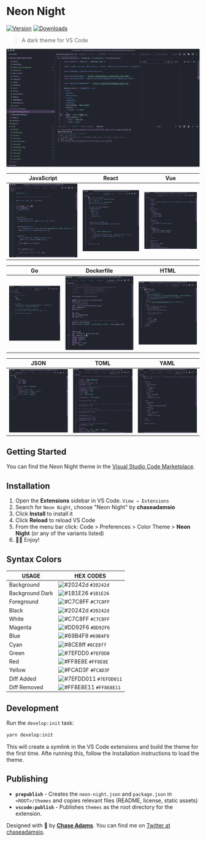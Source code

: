 # Neon Night

[![Version](https://vsmarketplacebadge.apphb.com/version/chaseadamsio.vscode-theme-neon-night.svg)](https://marketplace.visualstudio.com/items/chaseadamsio.vscode-theme-neon-night)
[![Downloads](https://vsmarketplacebadge.apphb.com/installs/chaseadamsio.vscode-theme-neon-night.svg)](https://marketplace.visualstudio.com/items/chaseadamsio.vscode-theme-neon-night)

> A dark theme for VS Code

![Full Preview](static/preview/full-preview.png)

| JavaScript | React | Vue |
|:---:|:---:|:---:|
| ![JavaScript Screen](static/preview/javascript.png) |![React Screen](static/preview/react.png) | ![Vue Screen](static/preview/vue.png) |

| Go | Dockerfile | HTML |
|:---:|:---:|:---:|
| ![Go Screen](static/preview/go.png) | ![Dockerfile screen](static/preview/docker.png) | ![HTML Screen](static/preview/html.png) |

| JSON | TOML | YAML |
|:---:|:---:|:---:|
| ![JSON Screen](static/preview/json.png) | ![TOML Screen](static/preview/toml.png) | ![YAML screen](static/preview/yaml.png)


## Getting Started

You can find the Neon Night theme in the [Visual Studio Code Marketplace](https://marketplhub.visualstudio.com/items?itemName=chaseadamsio.vscode-theme-neon-night).

## Installation

1. Open the **Extensions** sidebar in VS Code. `View → Extensions`
2. Search for `Neon Night`, choose "Neon Night" by **chaseadamsio**
3. Click **Install** to install it
4. Click **Reload** to reload VS Code
5. From the menu bar click: Code > Preferences > Color Theme > **Neon Night** (or any of the variants listed)
6. 🎉🎉 Enjoy!

## Syntax Colors

|      USAGE       |                                HEX CODES                                 |
| ---------------- | ------------------------------------------------------------------------ |
| Background       | ![#20242d](https://placehold.it/15/20242d/000000?text=+) `#20242d`       |
| Background Dark  | ![#1B1E26](https://placehold.it/15/1B1E26/000000?text=+) `#1B1E26`       |
| Foreground       | ![#C7C8FF](https://placehold.it/15/C7C8FF/000000?text=+) `#C7C8FF`       |
| Black       | ![#20242d](https://placehold.it/15/20242d/000000?text=+) `#20242d`       |
| White       | ![#C7C8FF](https://placehold.it/15/C7C8FF/000000?text=+) `#C7C8FF`       |
| Magenta         | ![#DD92F6](https://placehold.it/15/DD92F6/000000?text=+) `#DD92F6`       |
| Blue         | ![#69B4F9](https://placehold.it/15/69B4F9/000000?text=+) `#69B4F9`       |
| Cyan        | ![#8CE8ff](https://placehold.it/15/8CE8ff/000000?text=+) `#8CE8ff`       |
| Green        | ![#7EFDD0](https://placehold.it/15/7EFDD0/000000?text=+) `#7EFDD0`       |
| Red        | ![#FF8E8E](https://placehold.it/15/FF8E8E/000000?text=+) `#FF8E8E`       |
| Yellow        | ![#FCAD3F](https://placehold.it/15/FCAD3F/000000?text=+) `#FCAD3F`       |
| Diff Added       | ![#7EFDD011](https://placehold.it/15/7EFDD011/000000?text=+) `#7EFDD011` |
| Diff Removed     | ![#FF8E8E11](https://placehold.it/15/FF8E8E11/000000?text=+) `#FF8E8E11` |

## Development

Run the `develop:init` task:

```sh
yarn develop:init
```

This will create a symlink in the VS Code extensions and build the theme for the first time. Afte running this, follow the Installation instructions to load the theme.

## Publishing

- **`prepublish`** - Creates the `neon-night.json` and `package.json` in `<ROOT>/themes` and copies relevant files (README, license, static assets)
- **`vscode:publish`** - Publishes `themes` as the root directory for the extension.

Designed with 💜 by **[Chase Adams](https://github.com/chaseadamsio)**. You can find me on [Twitter at chaseadamsio](https://twitter.com/chaseadamsio).
